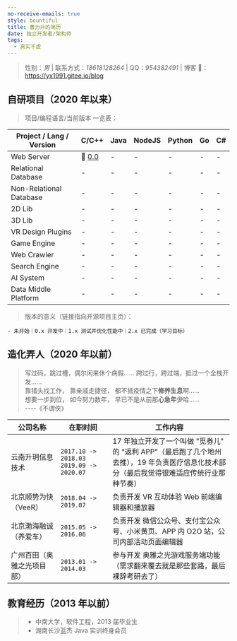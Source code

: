 ```yaml
---
no-receive-emails: true
style: bountiful
title: 曹力升的简历
date: 独立开发者/架构师
tags:
  - 真实不虚
---
```


> 性别：_男_ | 联系方式：_18618128264_ | QQ：_954382491_ | 博客 🔗：<https://yx1991.gitee.io/blog>

## 自研项目（2020 年以来）

> 项目/编程语言/当前版本 一览表：

| Project / Lang / Version | C/C++                              | Java | NodeJS | Python | Go  | C#  |
| ------------------------ | ---------------------------------- | ---- | ------ | ------ | --- | --- |
| Web Server               | 🔗 [0.0](https://gitee.com/yx1991) | -    | -      | -      | -   | -   |
| Relational Database      | -                                  | -    | -      | -      | -   | -   |
| Non-Relational Database  | -                                  | -    | -      | -      | -   | -   |
| 2D Lib                   | -                                  | -    | -      | -      | -   | -   |
| 3D Lib                   | -                                  | -    | -      | -      | -   | -   |
| VR Design Plugins        | -                                  | -    | -      | -      | -   | -   |
| Game Engine              | -                                  | -    | -      | -      | -   | -   |
| Web Crawler              | -                                  | -    | -      | -      | -   | -   |
| Search Engine            | -                                  | -    | -      | -      | -   | -   |
| AI System                | -                                  | -    | -      | -      | -   | -   |
| Data Middle Platform     | -                                  | -    | -      | -      | -   | -   |

> 版本的意义（链接指向开源项目主页）：

```
- 未开始｜0.x 开发中｜1.x 测试并优化性能中｜2.x 已完成（学习目标）
```

## 造化弄人（2020 年以前）

> 写过码，跳过槽，偶尔闲来休个病假...... 跨过行，跨过端，抵过一个全栈开发......<br>
> 靠猎头找工作， 靠亲戚走捷径， 都不抵疫情之下**修养生息**啊......<br>
> 想要一步到位， 如今努力数年， 早已不是从前那**心急年少**哈......<br>
> ----《不谓侠》

| 公司名称                   | 在职时间                                  | 工作内容                                                                                                                                  |
| -------------------------- | ----------------------------------------- | ----------------------------------------------------------------------------------------------------------------------------------------- |
| 云南升玥信息技术           | `2017.10 -> 2018.03` `2019.09 -> 2020.07` | 17 年独立开发了一个叫做 "觅券儿" 的 "返利 APP"（最后跑了几个地州去推），19 年负责医疗信息化技术部分（最后我觉得很难适应传统行业那种节奏） |
| 北京顺势为快（VeeR）       | `2018.04 -> 2019.07`                      | 负责开发 VR 互动体验 Web 前端编辑器和播放器                                                                                               |
| 北京渤海融诚（养爱车）     | `2015.05 -> 2016.06`                      | 负责开发 微信公众号、支付宝公众号、小米黄页、APP 内 O2O 站，公司内部活动页面编辑器                                                        |
| 广州百田（奥雅之光项目部） | `2013.01 -> 2014.03`                      | 参与开发 奥雅之光游戏服务端功能（需求翻来覆去就是那些套路，最后裸辞考研去了）                                                             |

## 教育经历（2013 年以前）

> - 中南大学，软件工程，2013 届毕业生
> - 湖南长沙蓝杰 Java 实训终身会员
